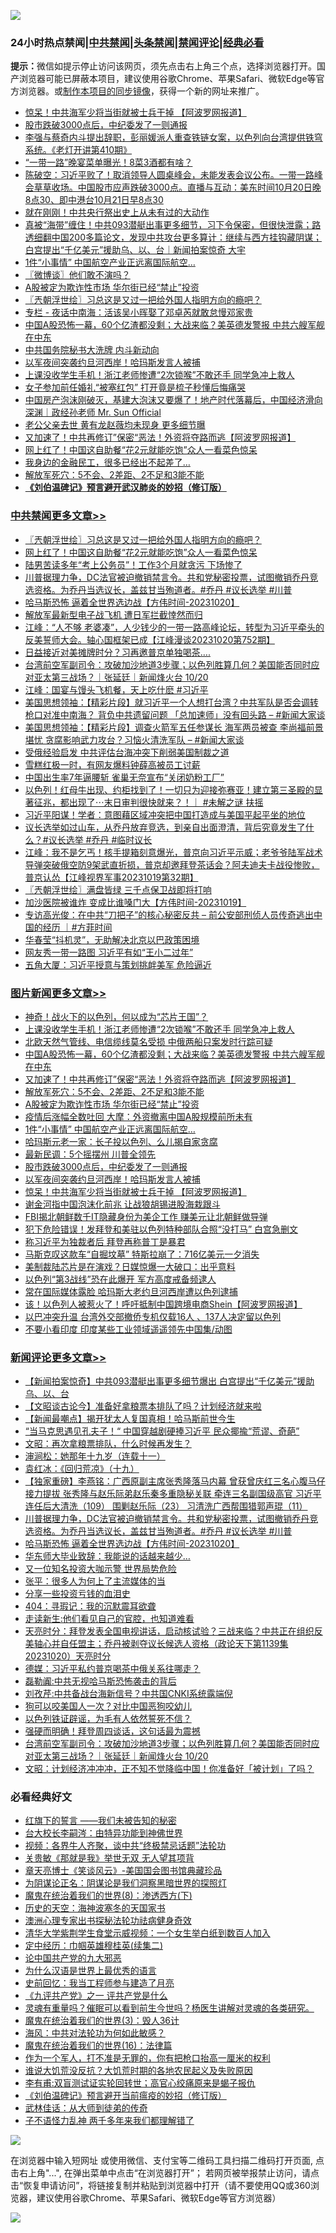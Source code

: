 ![](https://raw.githubusercontent.com/jsvpn/jsproxy/dev/64photo/fqnews-qr.jpg)

<div id="tt">
<h3>24小时热点禁闻|<a href="#%E4%B8%AD%E5%85%B1%E7%A6%81%E9%97%BB%E6%9B%B4%E5%A4%9A%E6%96%87%E7%AB%A0">中共禁闻</a>|<a href="#%E5%9B%BE%E7%89%87%E6%96%B0%E9%97%BB%E6%9B%B4%E5%A4%9A%E6%96%87%E7%AB%A0">头条禁闻</a>|<a href="#%E6%96%B0%E9%97%BB%E8%AF%84%E8%AE%BA%E6%9B%B4%E5%A4%9A%E6%96%87%E7%AB%A0">禁闻评论|<a href="#%E5%BF%85%E7%9C%8B%E7%BB%8F%E5%85%B8%E5%A5%BD%E6%96%87">经典必看</a></h3>
<div><b>提示：</b>微信如提示停止访问该网页，须先点击右上角三个点，选择浏览器打开。国产浏览器可能已屏蔽本项目，建议使用谷歌Chrome、苹果Safari、微软Edge等官方浏览器。或<a href="%E5%88%B6%E4%BD%9Cgit%E7%A6%81%E9%97%BB%E9%95%9C%E5%83%8F.md">制作本项目的同步镜像</a>，获得一个新的网址来推广。</div>
<ul>

<li><a href="/topimagenews/20231021/1950154.md">惊呆！中共海军少将当街就被士兵干掉 【阿波罗网报道】</a></li>
<li><a href="/topimagenews/20231021/1950168.md">股市跌破3000点后，中纪委发了一则通报</a></li>
<li><a href="/sohnews/20231021/1950387.md">李强与蔡奇内斗提出辞职，彭丽媛派人重查铁链女案，以色列向台湾提供铁穹系统。《老灯开讲第410期》</a></li>
<li><a href="/cnnews/20231021/1950199.md">“一带一路”晚宴菜单曝光！8菜3酒都有啥？</a></li>
<li><a href="/sohnews/20231021/1950173.md">陈破空：习近平败了！取消领导人圆桌峰会，未能发表会议公布。一带一路峰会草草收场。中国股市应声跌破3000点。直播与互动：美东时间10月20日晚8点30、即中港台10月21日早8点30</a></li>
<li><a href="/finance/20231021/1950406.md">就在刚刚！中共央行祭出史上从未有过的大动作</a></li>
<li><a href="/sohnews/20231021/1950222.md">真被“海带”缠住！中共093潜艇出事更多细节，习下令保密，但很快泄露；路透细翻中国200多篇论文，发现中共攻台更多算计：继续与西方挂钩藏阴谋；白宫提出“千亿美元”援助乌、以、台｜新闻拍案惊奇 大宇</a></li>
<li><a href="/topimagenews/20231021/1950339.md">1件“小事情” 中国航空产业正远离国际航空…</a></li>
<li><a href="/ssgc/20231021/1950230.md">〖微博谈〗他们敢不演吗？</a></li>
<li><a href="/topimagenews/20231021/1950369.md">A股被定为欺诈性市场 华尔街已经“禁止”投资</a></li>
<li><a href="/cbnews/20231021/1950444.md">〖兲朝浮世绘〗习总这是又过一把给外国人指明方向的瘾吧？</a></li>
<li><a href="/ssgc/20231021/1950142.md">专栏 - 夜话中南海：活该吴小晖娶了邓卓芮就敢怠慢邓家贵</a></li>
<li><a href="/topimagenews/20231021/1950405.md">中国A股恐怖一幕，60个亿渣都没剩；大战来临？美英德发警报 中共六艘军舰在中东</a></li>
<li><a href="/ccpdope/20231021/1950445.md">中共国务院秘书大洗牌 内斗新动向</a></li>
<li><a href="/topimagenews/20231021/1950166.md">以军夜间突袭约旦河西岸！哈玛斯发言人被捕</a></li>
<li><a href="/topimagenews/20231021/1950413.md">上课没收学生手机！浙江老师惨遭“2次锁喉”不敢还手 同学急冲上救人</a></li>
<li><a href="/funmedia/20231021/1950282.md">女子参加前任婚礼“被塞红包” 打开竟是梳子秒懂后悔痛哭</a></li>
<li><a href="/sohnews/20231021/1950416.md">中国房产泡沫刚破灭，基建大泡沫又要爆了！地产时代落幕后，中国经济滑向深渊｜政经孙老师 Mr. Sun Official</a></li>
<li><a href="/yule/20231021/1950291.md">老公父亲去世 黄有龙赵薇均未现身 更多细节曝</a></li>
<li><a href="/topimagenews/20231021/1950395.md">又加速了！中共再修订”保密“恶法！外资将夺路而逃【阿波罗网报道】</a></li>
<li><a href="/cbnews/20231021/1950414.md">网上红了！中国这自助餐“花2元就能吃饱”众人一看菜色惊呆</a></li>
<li><a href="/finance/20231021/1950237.md">我身边的金融民工，很多已经出不起差了…</a></li>
<li><a href="/topimagenews/20231021/1950376.md">解放军死穴：5不会、2差距、2不足和3能不能</a></li>
<li><b><a href="/comments/20200207/1272816.md" target="_blank">《刘伯温碑记》预言避开武汉肺炎的妙招（修订版）</a></b></li>
</ul>
</div>

<div class="catlist">
<h3><a href="/cbnews/" target="_blank">中共禁闻</a><span><a href="/cbnews/" target="_blank" rel="nofollow">更多文章>></a></span></h3>
<ul>
<li><a href="/cbnews/20231021/1950444.md" target="_blank">〖兲朝浮世绘〗习总这是又过一把给外国人指明方向的瘾吧？</a></li>
<li><a href="/cbnews/20231021/1950414.md" target="_blank">网上红了！中国这自助餐“花2元就能吃饱”众人一看菜色惊呆</a></li>
<li><a href="/cbnews/20231021/1950371.md" target="_blank">陆男苦读多年“考上公务员”！工作3个月就贪污 下场惨了</a></li>
<li><a href="/comments/20231021/1950347.md" target="_blank">川普据理力争，DC法官被迫撤销禁言令。共和党秘密投票，试图撤销乔丹竞选资格。为乔丹当选议长，盖兹甘当殉道者。#乔丹 #议长选举 #川普</a></li>
<li><a href="/comments/20231021/1950344.md" target="_blank">哈马斯恐怖 逼着全世界选边战【方伟时间-20231020】</a></li>
<li><a href="/cbnews/20231021/1950326.md" target="_blank">解放军最新型电子战飞机 遭日军拦截悻然而归</a></li>
<li><a href="/cbnews/20231021/1950272.md" target="_blank">江峰：“人不够 老婆凑”，人少钱少的一带一路高峰论坛，转型为习近平牵头的反美誓师大会。轴心国框架已成【江峰漫谈20231020第752期】</a></li>
<li><a href="/cbnews/20231021/1950192.md" target="_blank">日益接近对美摊牌时分？习再邀普京单独喝茶&#8230;.</a></li>
<li><a href="/comments/20231021/1950180.md" target="_blank">台湾前空军副司令：攻破加沙地道3步骤；以色列胜算几何？美国能否同时应对亚太第三战场？｜张延廷｜新闻烽火台 10/20</a></li>
<li><a href="/cbnews/20231021/1950138.md" target="_blank">江峰：国宴与馒头飞机餐，天上吃什麽 #习近平</a></li>
<li><a href="/cbnews/20231021/1950128.md" target="_blank">美国思想领袖：【精彩片段】就习近平一个人想打台湾？中共军队是否会调转枪口对准中南海？ 背负中共遗留问题 「总加速师」没有回头路 &#8211; #新闻大家谈</a></li>
<li><a href="/cbnews/20231021/1950127.md" target="_blank">美国思想领袖：【精彩片段】调查火箭军五任参谋长 海军两员被查 李尚福前景堪忧 贪腐影响武力攻台？习恼火清洗军队 &#8211; #新闻大家谈</a></li>
<li><a href="/cbnews/20231021/1950110.md" target="_blank">受俄经验启发 中共评估台海冲突下削弱美国制裁之道</a></li>
<li><a href="/cbnews/20231020/1950036.md" target="_blank">雪糕红极一时，有网友爆料钟薛高被员工讨薪</a></li>
<li><a href="/cbnews/20231020/1949996.md" target="_blank">中国出生率7年逼腰斩 雀巢无奈宣布“关闭奶粉工厂”</a></li>
<li><a href="/comments/20231020/1949975.md" target="_blank">以色列！红母牛出现、约柜找到了！一切只为迎接弥赛亚！建立第三圣殿的显著征兆，都出现了⋯末日审判很快就来？！｜ #未解之谜 扶摇</a></li>
<li><a href="/cbnews/20231020/1949972.md" target="_blank">习近平阳谋！学者：意图藉区域冲突把中国打造成与美国平起平坐的地位</a></li>
<li><a href="/comments/20231020/1949835.md" target="_blank">议长选举如过山车，从乔丹放弃竞选，到亲自出面澄清，背后究竟发生了什么？#议长选举 #乔丹 #临时议长</a></li>
<li><a href="/cbnews/20231020/1949814.md" target="_blank">江峰：我不是乞丐！核手提箱刻意爆光，普京向习近平示威；老爷爷陆军战术导弹突破俄空防9架武直折损，普京却邀拜登茶话会？阿夫迪夫卡战役惨败，普京认怂【江峰视界军事20231019第32期】</a></li>
<li><a href="/cbnews/20231020/1949802.md" target="_blank">〖兲朝浮世绘〗满盘皆绿 三千点保卫战即将打响</a></li>
<li><a href="/comments/20231020/1949777.md" target="_blank">加沙医院被谁炸 变成比谁嗓门大【方伟时间-20231019】</a></li>
<li><a href="/comments/20231020/1949688.md" target="_blank">专访高光俊：在中共“刀把子”的核心秘密反共 &#8211; 前公安部刑侦人员传奇逃出中国的经历 ｜#方菲时间</a></li>
<li><a href="/cbnews/20231020/1949680.md" target="_blank">华春莹“抖机灵”，无助解决北京以巴政策困境</a></li>
<li><a href="/cbnews/20231020/1949679.md" target="_blank">网友秀一带一路图 习近平有如“王小二过年”</a></li>
<li><a href="/cbnews/20231020/1949631.md" target="_blank">五角大厦：习近平授意与策划挑衅美军 危险逼近</a></li>

</ul>
</div>
<div class="catlist">
<h3><a href="/topimagenews/" target="_blank">图片新闻</a><span><a href="/topimagenews/" target="_blank" rel="nofollow">更多文章>></a></span></h3>
<ul>
<li><a href="/topimagenews/20231021/1950426.md" target="_blank">神奇！战火下的以色列，何以成为“芯片王国”？</a></li>
<li><a href="/topimagenews/20231021/1950413.md" target="_blank">上课没收学生手机！浙江老师惨遭“2次锁喉”不敢还手 同学急冲上救人</a></li>
<li><a href="/topimagenews/20231021/1950412.md" target="_blank">北欧天然气管线、电信缆线莫名受损 中俄两船只案发时行踪可疑</a></li>
<li><a href="/topimagenews/20231021/1950405.md" target="_blank">中国A股恐怖一幕，60个亿渣都没剩；大战来临？美英德发警报 中共六艘军舰在中东</a></li>
<li><a href="/topimagenews/20231021/1950395.md" target="_blank">又加速了！中共再修订”保密“恶法！外资将夺路而逃【阿波罗网报道】</a></li>
<li><a href="/topimagenews/20231021/1950376.md" target="_blank">解放军死穴：5不会、2差距、2不足和3能不能</a></li>
<li><a href="/topimagenews/20231021/1950369.md" target="_blank">A股被定为欺诈性市场 华尔街已经“禁止”投资</a></li>
<li><a href="/topimagenews/20231021/1950361.md" target="_blank">疫情后涨幅全数吐回 大摩：外资撤离中国A股规模前所未有</a></li>
<li><a href="/topimagenews/20231021/1950339.md" target="_blank">1件“小事情” 中国航空产业正远离国际航空…</a></li>
<li><a href="/topimagenews/20231021/1950170.md" target="_blank">哈玛斯元老一家：长子投以色列、么儿揭自家贪腐</a></li>
<li><a href="/topimagenews/20231021/1950169.md" target="_blank">最新民调：5个摇摆州 川普全领先</a></li>
<li><a href="/topimagenews/20231021/1950168.md" target="_blank">股市跌破3000点后，中纪委发了一则通报</a></li>
<li><a href="/topimagenews/20231021/1950166.md" target="_blank">以军夜间突袭约旦河西岸！哈玛斯发言人被捕</a></li>
<li><a href="/topimagenews/20231021/1950154.md" target="_blank">惊呆！中共海军少将当街就被士兵干掉 【阿波罗网报道】</a></li>
<li><a href="/topimagenews/20231021/1950130.md" target="_blank">谢金河指中国泡沫化前兆 让战狼胡锡进股海栽跟斗</a></li>
<li><a href="/topimagenews/20231021/1950117.md" target="_blank">FBI揭北朝鲜数千IT隐藏身份为美企工作 赚美元让北朝鲜做导弹</a></li>
<li><a href="/topimagenews/20231021/1950104.md" target="_blank">犯下危险错误！发拜登和美驻以色列特种部队合照“没打马” 白宫急删文</a></li>
<li><a href="/topimagenews/20231021/1950064.md" target="_blank">称习近平为独裁者后 拜登再称普丁是暴君</a></li>
<li><a href="/topimagenews/20231021/1950063.md" target="_blank">马斯克叹这款车“自掘坟墓” 特斯拉崩了：716亿美元一夕消失</a></li>
<li><a href="/topimagenews/20231020/1950045.md" target="_blank">美制裁陆芯片是在演戏？日媒惊爆一大破口：出乎意料</a></li>
<li><a href="/topimagenews/20231020/1950044.md" target="_blank">以色列“第3战线”恐在此爆开 军方高度戒备频逮人</a></li>
<li><a href="/topimagenews/20231020/1950043.md" target="_blank">常在国际媒体露脸 哈玛斯大老约旦河西岸遭以色列逮捕</a></li>
<li><a href="/topimagenews/20231020/1950022.md" target="_blank">该！以色列人被惹火了！呼吁抵制中国跨境电商Shein【阿波罗网报道】</a></li>
<li><a href="/topimagenews/20231020/1949971.md" target="_blank">以巴冲突升温 台湾外交部撤侨专机仅载16人 、137人决定留以色列</a></li>
<li><a href="/topimagenews/20231020/1949958.md" target="_blank">不要小看印度 印度某些工业领域遥遥领先中国集/动图</a></li>

</ul>
</div>
<div class="catlist">
<h3><a href="/comments/" target="_blank">新闻评论</a><span><a href="/comments/" target="_blank" rel="nofollow">更多文章>></a></span></h3>
<ul>
<li><a href="/comments/20231021/1950481.md" target="_blank">【新闻拍案惊奇】中共093潜艇出事更多细节爆出 白宫提出“千亿美元”援助乌、以、台</a></li>
<li><a href="/comments/20231021/1950480.md" target="_blank">【文昭谈古论今】准备好拿粮票本排队了吗？计划经济就来啦</a></li>
<li><a href="/comments/20231021/1950479.md" target="_blank">【新闻最嘲点】揭开犹太人复国真相！哈马斯前世今生</a></li>
<li><a href="/comments/20231021/1950478.md" target="_blank">“当马克思遇见孔夫子！“ 中国穿越剧硬捧习近平 民众揶揄“荒谬、奇葩”</a></li>
<li><a href="/comments/20231021/1950472.md" target="_blank">文昭：再次拿粮票排队，什么时候再发生？</a></li>
<li><a href="/comments/20231021/1950428.md" target="_blank">渖涧松：她那年十九岁（连载十一）</a></li>
<li><a href="/comments/20231021/1950421.md" target="_blank">袁红冰：《回归荒凉》（十九）</a></li>
<li><a href="/comments/20231021/1950352.md" target="_blank">【独家重磅】李燕铭：广西原副主席张秀隆落马内幕 曾获曾庆红三名心腹马仔接力提拔 张秀隆与赵乐际弟赵乐秦多重隐秘关联 牵连三名副国级高官 习近平连任后大清洗（109） 围剿赵乐际（23） 习清洗广西帮围猎郭声琨（11）</a></li>
<li><a href="/comments/20231021/1950347.md" target="_blank">川普据理力争，DC法官被迫撤销禁言令。共和党秘密投票，试图撤销乔丹竞选资格。为乔丹当选议长，盖兹甘当殉道者。#乔丹 #议长选举 #川普</a></li>
<li><a href="/comments/20231021/1950344.md" target="_blank">哈马斯恐怖 逼着全世界选边战【方伟时间-20231020】</a></li>
<li><a href="/comments/20231021/1950329.md" target="_blank">华东师大毕业致辞：我能说的话越来越少…</a></li>
<li><a href="/comments/20231021/1950266.md" target="_blank">又一位知名投资大咖示警 世界局势危险</a></li>
<li><a href="/comments/20231021/1950241.md" target="_blank">张平：很多人为何上了主流媒体的当</a></li>
<li><a href="/comments/20231021/1950240.md" target="_blank">分享一些投资亏钱的血泪史</a></li>
<li><a href="/comments/20231021/1950239.md" target="_blank">404：寻瑕记：我的沉默震耳欲聋</a></li>
<li><a href="/comments/20231021/1950238.md" target="_blank">走读新生:他们看见自己的官腔，也知道难看</a></li>
<li><a href="/comments/20231021/1950234.md" target="_blank">天亮时分：拜登发表全国电视讲话，启动核试验？三战来临？中共正在组织反美轴心并自任盟主；乔丹被剥夺议长候选人资格（政论天下第1139集 20231020）天亮时分</a></li>
<li><a href="/comments/20231021/1950225.md" target="_blank">德媒：习近平私约普京喝茶中俄关系往哪走？</a></li>
<li><a href="/comments/20231021/1950224.md" target="_blank">磊勒阗:中共无视哈马斯恐怖袭击的背后</a></li>
<li><a href="/comments/20231021/1950223.md" target="_blank">刘孜芹:中共备战台海新信号？中共国CNKI系统露端倪</a></li>
<li><a href="/comments/20231021/1950216.md" target="_blank">狗可以咬美国人一次？对比中国恶狗咬幼儿</a></li>
<li><a href="/comments/20231021/1950196.md" target="_blank">以色列铁证辟谣，为毛有人依然誓死不信？</a></li>
<li><a href="/comments/20231021/1950195.md" target="_blank">强硬而明确！拜登周四谈话，这句话最为震撼</a></li>
<li><a href="/comments/20231021/1950180.md" target="_blank">台湾前空军副司令：攻破加沙地道3步骤；以色列胜算几何？美国能否同时应对亚太第三战场？｜张延廷｜新闻烽火台 10/20</a></li>
<li><a href="/comments/20231021/1950167.md" target="_blank">文昭：计划经济冲冲冲，正不知不觉降临中国！你准备好「被计划」了吗？</a></li>

</ul>
</div>

<div class="catlist">
<h3>必看经典好文</h3>
<ul>
<li><a href="/comments/20221219/1825441.md" target="_blank">红旗下的誓言 ——我们未被告知的秘密</a></li>
<li><a href="/aomi/life/20141109/310549.md" target="_blank">台大校长李嗣涔：由特异功能到神佛世界</a></li>
<li><a href="/comments/20220514/1732752.md" target="_blank">视频：各界牛人齐聚，谈中共“终极禁忌话题”法轮功</a></li>
<li><a href="/topimagenews/20170331/738673.md" target="_blank">关贵敏《那就是我》举世无双 无人望其项背</a></li>
<li><a href="/comments/20220925/1789151.md" target="_blank">章天亮博士《笑谈风云》-美国国会图书馆典藏珍品</a></li>
<li><a href="/comments/20201031/1423298.md" target="_blank">为阴谋论正名：阴谋论是我们洞察黑暗世界的探照灯</a></li>
<li><a href="/topimagenews/20180527/948714.md" target="_blank">魔鬼在统治着我们的世界(8)：渗透西方(下)</a></li>
<li><a href="/tculture/xiulian/20170318/732480.md" target="_blank">历史的天空：海神波塞冬的天国家书</a></li>
<li><a href="/comments/20230226/1853388.md" target="_blank">澳洲心理专家出书探秘法轮功祛病健身奇效</a></li>
<li><a href="/comments/20221213/1822868.md" target="_blank">清华大学紫荆学生食堂示威视频：一个女生举白纸到数百人加入</a></li>
<li><a href="/tculture/20161102/608445.md" target="_blank">定中经历：巾帼英雄穆桂英(续集二)</a></li>
<li><a href="/comments/20200717/1361899.md" target="_blank">论中国共产党的九大邪恶</a></li>
<li><a href="/ssgc/20200820/1382763.md" target="_blank">为什么汉语是世界上最优秀的语言</a></li>
<li><a href="/aomi/history/20141104/323033.md" target="_blank">史前回忆：我当工程师参与建造了月亮</a></li>
<li><a href="/bookonline/20131116/201056.md" target="_blank">《九评共产党》之一 评共产党是什么</a></li>
<li><a href="/bannedvideo/20210915/1623919.md" target="_blank">灵魂有重量吗？催眠可以看到前生今世吗？杨医生讲解对灵魂的各类研究。</a></li>
<li><a href="/topimagenews/20180521/945342.md" target="_blank">魔鬼在统治着我们的世界(3)：毁人36计</a></li>
<li><a href="/comments/20191218/1228234.md" target="_blank">海风：中共对法轮功为何如此敏感？</a></li>
<li><a href="/topimagenews/20180615/958090.md" target="_blank">魔鬼在统治着我们的世界(16)：法律篇</a></li>
<li><a href="/comments/20221204/1819603.md" target="_blank">作为一个军人，打不准是无罪的，你有把枪口抬高一厘米的权利</a></li>
<li><a href="/bannedvideo/20220120/1681818.md" target="_blank">谁说大饥荒没反抗？大饥荒时期的各地农民起义及失败原因</a></li>
<li><a href="/comments/20210810/1603672.md" target="_blank">李有甫:双盲测试证实轮回转世；高官心绞痛原来是蝎子报仇</a></li>
<li><a href="/comments/20200207/1272816.md" target="_blank">《刘伯温碑记》预言避开当前瘟疫的妙招（修订版）</a></li>
<li><a href="/topimagenews/20130216/104433.md" target="_blank">武林佳话：从大师到徒弟的传奇</a></li>
<li><a href="/comments/20190427/1119935.md" target="_blank">子不语怪力乱神 两千多年来我们都理解错了</a></li>

</ul>
</div>

![](https://raw.githubusercontent.com/jsvpn/jsproxy/dev/64photo/fqnews-qr.jpg)

在浏览器中输入短网址 或使用微信、支付宝等二维码工具扫描二维码打开页面, 点击右上角"...", 在弹出菜单中点击“在浏览器打开”； 若网页被举报禁止访问，请点击“恢复申请访问”，将链接复制并粘贴到浏览器中打开（请不要使用QQ或360浏览器，建议使用谷歌Chrome、苹果Safari、微软Edge等官方浏览器）

![](https://raw.githubusercontent.com/jsvpn/jsproxy/dev/64photo/wx.jpg)